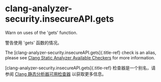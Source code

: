 # clang-analyzer-security.insecureAPI.gets

Warn on uses of the 'gets' function.

警告使用 'gets' 函数的情况。

The [clang-analyzer-security.insecureAPI.gets]{.title-ref} check is an alias, please see [Clang Static Analyzer Available Checkers](https://clang.llvm.org/docs/analyzer/checkers.html#security-insecureapi-gets) for more information.

[clang-analyzer-security.insecureAPI.gets]{.title-ref} 检查器是一个别名，请参阅 [Clang 静态分析器可用检查器](https://clang.llvm.org/docs/analyzer/checkers.html#security-insecureapi-gets) 以获取更多信息。
